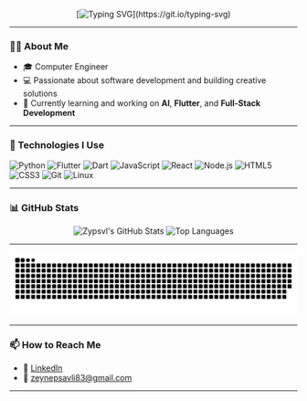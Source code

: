 <div align="center">

[![Typing SVG](https://readme-typing-svg.demolab.com?font=Fira+Code&weight=700&size=30&pause=1000&color=00F7A0&center=true&vCenter=true&width=600&lines=Hi+there!+I'm+Zeynep;I'm+a+Software+Developer;Let's+Connect!)](https://git.io/typing-svg)

</div>

---

### 👩‍💻 About Me

- 🎓 Computer Engineer 
- 💻 Passionate about software development and building creative solutions  
- 🌱 Currently learning and working on **AI**, **Flutter**, and **Full-Stack Development**  


---

### 🚀 Technologies I Use

![Python](https://img.shields.io/badge/-Python-333?style=for-the-badge&logo=python)
![Flutter](https://img.shields.io/badge/-Flutter-333?style=for-the-badge&logo=flutter)
![Dart](https://img.shields.io/badge/-Dart-333?style=for-the-badge&logo=dart)
![JavaScript](https://img.shields.io/badge/-JavaScript-333?style=for-the-badge&logo=javascript)
![React](https://img.shields.io/badge/-React-333?style=for-the-badge&logo=react)
![Node.js](https://img.shields.io/badge/-Node.js-333?style=for-the-badge&logo=node.js)
![HTML5](https://img.shields.io/badge/-HTML5-333?style=for-the-badge&logo=html5)
![CSS3](https://img.shields.io/badge/-CSS3-333?style=for-the-badge&logo=css3)
![Git](https://img.shields.io/badge/-Git-333?style=for-the-badge&logo=git)
![Linux](https://img.shields.io/badge/-Linux-333?style=for-the-badge&logo=linux)

---

### 📊 GitHub Stats

<div align="center">

![Zypsvl's GitHub Stats](https://github-readme-stats.vercel.app/api?username=zypsvl&show_icons=true&theme=tokyonight&hide_border=true&border_radius=10)
![Top Languages](https://github-readme-stats.vercel.app/api/top-langs/?username=zypsvl&layout=compact&theme=tokyonight&hide_border=true)

</div>

---




![GitHub Contribution Snake](https://raw.githubusercontent.com/zypsvl/snake-game/main/dist/github-contribution-grid-snake-dark.svg?palette=github-dark)

---

### 📫 How to Reach Me

- 💼 [LinkedIn](https://www.linkedin.com/in/zeynepsavli)  
- 📧 zeynepsavli83@gmail.com  


---

<!-- Special README Note -->
<!--
**zypsvl/zypsvl** is a ✨ special ✨ repository because its `README.md` (this file) appears on your GitHub profile.
-->
